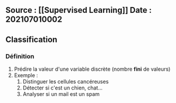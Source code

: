 Source : [[Supervised Learning]]
Date : 202107010002
---

## Classification
### Définition

1. Prédire la valeur d'une variable discrète (nombre **fini** de valeurs)
2. Exemple : 
	1. Distinguer les cellules cancéreuses
	2. Détecter si c'est un chien, chat...
	3. Analyser si un mail est un spam 
